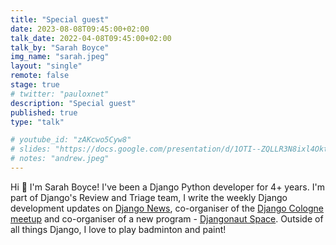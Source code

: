 ```yaml
---
title: "Special guest"
date: 2023-08-08T09:45:00+02:00
talk_date: 2022-04-08T09:45:00+02:00
talk_by: "Sarah Boyce"
img_name: "sarah.jpeg"
layout: "single"
remote: false
stage: true
# twitter: "pauloxnet"
description: "Special guest"
published: true
type: "talk"

# youtube_id: "zAKcwo5Cyw8"
# slides: "https://docs.google.com/presentation/d/1OTI--ZQLLR3N8ixl4OktEwbXfiau_0BNXicl_3j5uYc/edit?usp=sharing"
# notes: "andrew.jpeg"
---
```


Hi 👋 I'm Sarah Boyce! I've been a Django Python developer for 4+ years. I'm part of Django's Review and Triage team, I write the weekly Django development updates on [Django News](https://django-news.com/), co-organiser of the [Django Cologne meetup](https://www.meetup.com/koln-django-meetup-gruppe/) and co-organiser of a new program - [Djangonaut Space](https://djangonaut.space/).
Outside of all things Django, I love to play badminton and paint!
